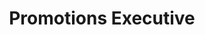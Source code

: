 ---
persons: three
name: Sheikha Tursa
title: Promotions Executive
image: sheikha.jpeg
instagram: sheikhaspere
bio: Sheikha is bangladeshi! She is pursuing Data Science and Economics. She grew up in Dubai, moved to bangladesh and then to Winnipeg Manitoba! Sheikha's faourite drink is milk tea. 
lightbox: sheikha-lightbox
# Person2
name2: A. A. Ogechi
title2: Events Executive
image2: ogechi.jpeg
bio2: Ogechi is from Nigeria! She is pursuing Political Science and Management. Her favourite artist is Taylor Swift. 
lightbox2: ogechi-lightbox
instagram2: ogechichii
# Person3
name3: Janice Kagamba Namuyiga
title3: Events Executive
image3: janice.jpeg
bio3: Janice is from Uganda! She is pursuing Biochemistry. Janice loves to play the Guitar!
lightbox3: janice-lightbox
instagram3: kvgvmba
---